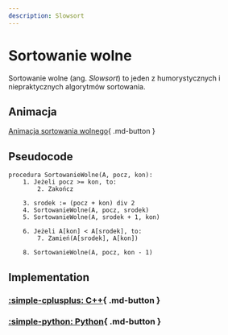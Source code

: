 ```yaml
---
description: Slowsort
---
```


# Sortowanie wolne

Sortowanie wolne (ang. *Slowsort*) to jeden z humorystycznych i niepraktycznych algorytmów sortowania.

## Animacja

[Animacja sortowania wolnego](https://www.youtube.com/watch?v=QbRoyhGdjnA){ .md-button }

## Pseudocode

```
procedura SortowanieWolne(A, pocz, kon):
    1. Jeżeli pocz >= kon, to:
        2. Zakończ

    3. srodek := (pocz + kon) div 2
    4. SortowanieWolne(A, pocz, srodek)
    5. SortowanieWolne(A, srodek + 1, kon)
    
    6. Jeżeli A[kon] < A[srodek], to:
        7. Zamień(A[srodek], A[kon])

    8. SortowanieWolne(A, pocz, kon - 1)
```

## Implementation

### [:simple-cplusplus: C++](../../programming/c++/algorithms/sorting/slow-sort.md){ .md-button }

### [:simple-python: Python](../../programming/python/algorithms/sorting/slow-sort.md){ .md-button }
